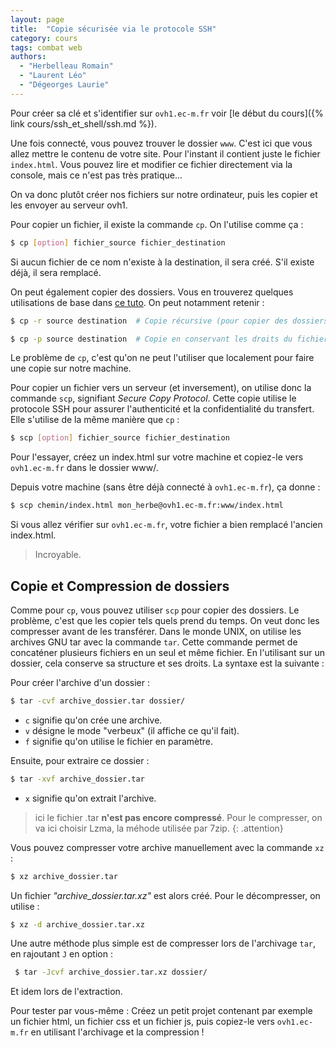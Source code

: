 ```yaml
---
layout: page
title:  "Copie sécurisée via le protocole SSH"
category: cours
tags: combat web
authors: 
  - "Herbelleau Romain"
  - "Laurent Léo"
  - "Dégeorges Laurie"
---
```


  
Pour créer sa clé et s'identifier sur `ovh1.ec-m.fr` voir [le début du cours]({% link cours/ssh_et_shell/ssh.md %}).

Une fois connecté, vous pouvez trouver le dossier `www`. C'est ici que vous allez mettre le contenu de votre site. Pour l'instant il contient juste le fichier `index.html`. Vous pouvez lire et modifier ce fichier directement via la console, mais ce n'est pas très pratique...

On va donc plutôt créer nos fichiers sur notre ordinateur, puis les copier et les envoyer au serveur ovh1.

Pour copier un fichier, il existe la commande `cp`. On l'utilise comme ça :

~~~sh
$ cp [option] fichier_source fichier_destination
~~~

Si aucun fichier de ce nom n'existe à la destination, il sera créé. S'il existe déjà, il sera remplacé.

On peut également copier des dossiers. Vous en trouverez quelques utilisations de base dans [ce tuto](http://www.commandeslinux.fr/commande-cp/). On peut notamment retenir :

~~~sh
$ cp -r source destination  # Copie récursive (pour copier des dossiers)
~~~

~~~sh
$ cp -p source destination  # Copie en conservant les droits du fichier
~~~

Le problème de `cp`, c'est qu'on ne peut l'utiliser que localement pour faire une copie sur notre machine.

Pour copier un fichier vers un serveur (et inversement), on utilise donc la commande `scp`, signifiant *Secure Copy Protocol*. Cette copie utilise le protocole SSH pour assurer l'authenticité et la confidentialité du transfert. Elle s'utilise de la même manière que `cp` :

~~~sh
$ scp [option] fichier_source fichier_destination
~~~

Pour l'essayer, créez un index.html sur votre machine et copiez-le vers `ovh1.ec-m.fr` dans le dossier www/.

Depuis votre machine (sans être déjà connecté à `ovh1.ec-m.fr`), ça donne :

~~~sh
$ scp chemin/index.html mon_herbe@ovh1.ec-m.fr:www/index.html
~~~

Si vous allez vérifier sur `ovh1.ec-m.fr`, votre fichier a bien remplacé l'ancien index.html.

> Incroyable.

## Copie et Compression de dossiers

Comme pour `cp`, vous pouvez utiliser `scp` pour copier des dossiers. Le problème, c'est que les copier tels quels prend du temps. On veut donc les compresser avant de les transférer. Dans le monde UNIX, on utilise les archives GNU tar avec la commande `tar`. Cette commande permet de concaténer plusieurs fichiers en un seul et même fichier. En l'utilisant sur un dossier, cela conserve sa structure et ses droits. La syntaxe est la suivante :

Pour créer l'archive d'un dossier :

~~~sh
$ tar -cvf archive_dossier.tar dossier/
~~~

* `c` signifie qu'on crée une archive.
* `v` désigne le mode "verbeux" (il affiche ce qu'il fait).
* `f` signifie qu'on utilise le fichier en paramètre.

Ensuite, pour extraire ce dossier :

~~~sh
$ tar -xvf archive_dossier.tar
~~~

* `x` signifie qu'on extrait l'archive.

> ici le fichier .tar **n'est pas encore compressé**. Pour le compresser, on va ici choisir Lzma, la méhode utilisée par 7zip.
{: .attention}

Vous pouvez compresser votre archive manuellement avec la commande `xz` :

~~~sh
$ xz archive_dossier.tar
~~~

Un fichier *"archive_dossier.tar.xz"* est alors créé. Pour le décompresser, on utilise :

~~~sh
$ xz -d archive_dossier.tar.xz
~~~

Une autre méthode plus simple est de compresser lors de l'archivage `tar`, en rajoutant `J` en option :

~~~sh
 $ tar -Jcvf archive_dossier.tar.xz dossier/
~~~

Et idem lors de l'extraction.

Pour tester par vous-même : Créez un petit projet contenant par exemple un fichier html, un fichier css et un fichier js, puis copiez-le vers `ovh1.ec-m.fr` en utilisant l'archivage et la compression !

